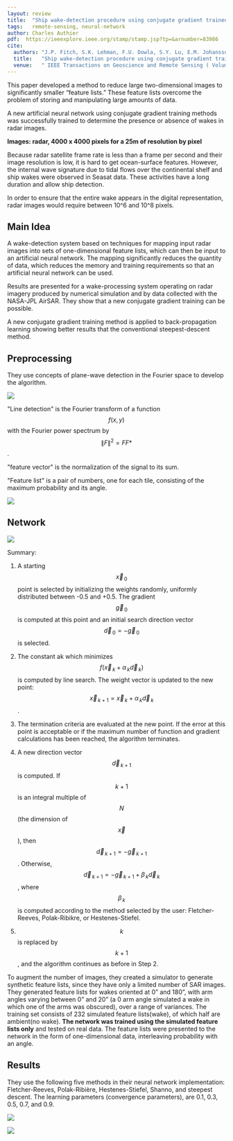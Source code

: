 ```yaml
---
layout: review
title:  "Ship wake-detection procedure using conjugate gradient trained artificial neural networks"
tags:   remote-sensing, neural-network
author: Charles Authier
pdf:  https://ieeexplore.ieee.org/stamp/stamp.jsp?tp=&arnumber=83986
cite:
  authors: "J.P. Fitch, S.K. Lehman, F.U. Dowla, S.Y. Lu, E.M. Johansson, D.M. Goodman"
  title:   "Ship wake-detection procedure using conjugate gradient trained artificial neural networks"
  venue:   " IEEE Transactions on Geoscience and Remote Sensing ( Volume: 29, Issue: 5, Sep 1991 )"
---
```


This paper developed a method to reduce large two-dimensional images to significantly smaller “feature lists.” These feature lists overcome the problem of storing and manipulating large amounts of data.

A new artificial neural network using conjugate gradient training methods was successfully trained to determine the presence or absence of wakes in radar images.

**Images: radar, 4000 x 4000 pixels for a 25m of resolution by pixel**

Because radar satellite frame rate is less than a frame per second and their image resolution is low, it is hard to get ocean-surface features. However, the internal wave signature due to tidal flows over the continental shelf and ship wakes were observed in Seasat data. These activities have a long duration and allow ship detection.

In order to ensure that the entire wake appears in the digital representation, radar images would require between 10^6 and 10^8 pixels.

## Main Idea

A wake-detection system based on techniques for mapping input radar images into sets of one-dimensional feature lists, which can then be input to an artificial neural network. The mapping significantly reduces the quantity of data, which reduces the memory and training requirements so that an artificial neural network can be used.

Results are presented for a wake-processing system operating on radar imagery produced by numerical simulation and by data collected with the NASA-JPL AirSAR. They show that a new conjugate gradient training can be possible.

A new conjugate gradient training method is applied to back-propagation learning showing better results that the conventional steepest-descent method.

## Preprocessing

They use concepts of plane-wave detection in the Fourier space to develop the algorithm.

![](/machine-learning/images/Ship_wake_detection/1991_preprocesing.png)

"Line detection" is the Fourier transform of a function $$f(x,y)$$ with the Fourier power spectrum by $$\|F\|^{2} = FF*$$.

"feature vector" is the normalization of the signal to its sum.

"Feature list" is a pair of numbers, one for each tile, consisting of the maximum probability and its angle.

![](/machine-learning/images/Ship_wake_detection/1991_samples.png)

## Network

![](/machine-learning/images/Ship_wake_detection/1991_network.png)

Summary:
1. A starting $$\vec{x}_{\,0}$$ point is selected by initializing the weights randomly, uniformly distributed between -0.5 and +0.5. The gradient $$\vec{g}_{\,0}$$ is computed at this point and an initial search direction vector $$\vec{d}_{\,0}=-\vec{g}_{\,0}$$ is selected.

2. The constant ak which minimizes $$f(\vec{x}_{\,k}+\alpha_{\,k}\vec{d}_{\,k})$$ is computed by line search. The weight vector is updated to the new point: $$\vec{x}_{\,k+1}=\vec{x}_{\,k}+\alpha_{\,k}\vec{d}_{\,k}$$.

3. The termination criteria are evaluated at the new point. If the error at this point is acceptable or if the maximum number of function and gradient calculations has been reached, the algorithm terminates.

4. A new direction vector $$\vec{d}_{\,k+1}$$ is computed. If $$ k+1 $$ is an integral multiple of $$N$$ (the dimension of $$\vec{x}$$), then $$\vec{d}_{\,k+1} = -\vec{g}_{\,k+1}$$. Otherwise, $$\vec{d}_{\,k+1} = -\vec{g}_{\,k+1}+\beta_{\,k}\vec{d}_{\,k}$$, where $$\beta_{\,k}$$ is computed according to the method selected by the user: Fletcher-Reeves, Polak-Ribikre, or Hestenes-Stiefel.

5. $$k$$ is replaced by $$k + 1$$ , and the algorithm continues as before in Step 2.

To augment the number of images, they created a simulator to generate synthetic feature lists, since they have only a limited number of SAR images. They generated feature lists for wakes oriented at 0” and 180”, with arm angles varying between 0” and 20” (a 0 arm angle simulated a wake in which one of the arms was obscured), over a range of variances. The training set consists of 232 simulated feature lists(wake), of which half are ambient(no wake). **The network was trained using the simulated feature lists only** and tested on real data. The feature lists were presented to the network in the form of one-dimensional data, interleaving probability with an angle.

## Results

They use the following five methods in their neural network implementation: Fletcher-Reeves, Polak-Ribière, Hestenes-Stiefel, Shanno, and steepest descent. The learning parameters (convergence parameters), are 0.1, 0.3, 0.5, 0.7, and 0.9.

![](/machine-learning/images/Ship_wake_detection/1991_table1.png)

![](/machine-learning/images/Ship_wake_detection/1991_table2.png)
